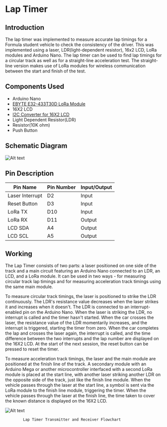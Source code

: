 # Lap Timer

## Introduction
The lap timer was implemented to measure accurate lap timings for a Formula student vehicle  to check the consistency of the driver. This was implemented using a laser, LDR(light-dependent resistor), 16x2 LCD, LoRa modules and Arduino Nano. The lap timer can be used to find lap timings for a circular track as well as for a straight-line acceleration test. The straight-line version makes use of LoRa modules for wireless communication between the start and finish of the test.

## Components Used
* Arduino Nano
* [EBYTE E32-433T30D LoRa Module](https://www.ebyte.com/en/product-view-news.aspx?id=108)
* 16X2 LCD
* [I2C Converter for 16X2 LCD](https://robu.in/product/iic-i2c-serial-interface-adapter-module/?gclid=Cj0KCQjwjryjBhD0ARIsAMLvnF-gvuL3Ke7y_DiaVVzhbOAR8XDawyDECBaH5qey6SnCRU7ZZTEmUDYaAowEEALw_wcB)
* Light Dependent Resistor(LDR)
* Resistor(10K ohm)
* Push Button
## Schematic Diagram 

![Alt text](/LTimerImages/FritzingLapTimer.png)
            

## Pin Description
| Pin Name        | Pin Number | Input/Output |
|-----------------|------------|--------------|
| Laser Interrupt | D2         | Input        |
| Reset Button    | D3         | Input        |
| LoRa TX         | D10        | Input        |
| LoRa RX         | D11        | Output       |
| LCD SDA         | A4         | Output       |
| LCD SCL         | A5         | Output       |

## Working


    
The Lap Timer consists of two parts: a laser positioned on one side of the track and a main circuit featuring an Arduino Nano connected to an LDR, an LCD, and a LoRa module. It can be used in two ways - for measuring circular track lap timings and for measuring acceleration track timings using the same main module. 

To measure circular track timings, the laser is positioned to strike the LDR continuously. The LDR's resistance value decreases when the laser strikes it and increases when it doesn't. The LDR is connected to an interrupt-enabled pin on the Arduino Nano. When the laser is striking the LDR, no interrupt is called and the timer hasn't started. When the car crosses the laser, the resistance value of the LDR momentarily increases, and the interrupt is triggered, starting the timer from zero. When the car completes the lap and crosses the laser again, the interrupt is called, and the time difference between the two interrupts and the lap number are displayed on the 16X2 LCD. At the start of the next session, the reset button can be pressed to reset the timer.

To measure acceleration track timings, the laser and the main module are positioned at the finish line of the track. A secondary module with an Arduino Mega or another microcontroller interfaced with a second LoRa module is placed at the start line, with another laser striking another LDR on the opposite side of the track, just like the finish line module. When the vehicle passes through the laser at the start line, a symbol is sent via the LoRa module to the finish line module, triggering the timer. When the vehicle passes through the laser at the finish line, the time taken to cover the known distance is displayed on the 16X2 LCD.

![Alt text](/LTimerImages/LTimerFlowchart.png)
            
            Lap Timer Transmitter and Receiver Flowchart
